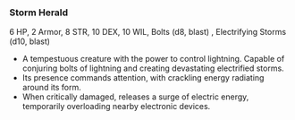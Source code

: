 ### Storm Herald

6 HP, 2 Armor, 8 STR, 10 DEX, 10 WIL, Bolts (d8, blast) , Electrifying Storms (d10, blast)

- A tempestuous creature with the power to control lightning. Capable of conjuring bolts of lightning and creating devastating electrified storms.
- Its presence commands attention, with crackling energy radiating around its form.
- When critically damaged, releases a surge of electric energy, temporarily overloading nearby electronic devices.

